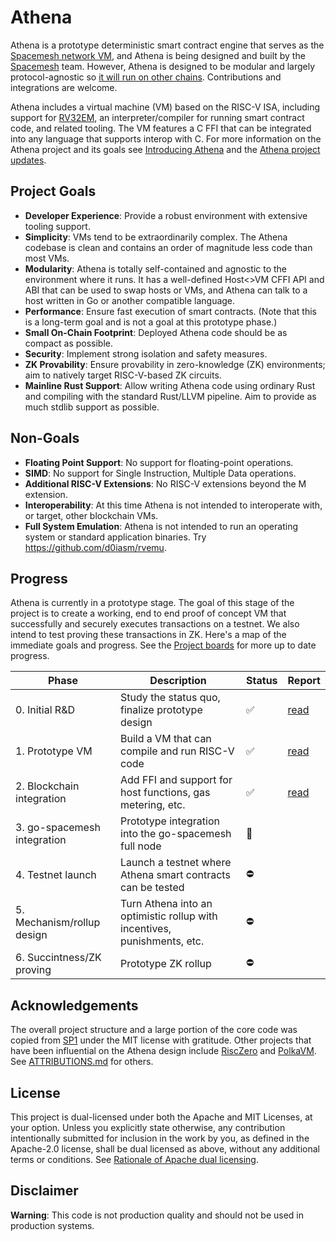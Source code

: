 # Athena

Athena is a prototype deterministic smart contract engine that serves as the [Spacemesh network VM][2], and Athena is being designed and built by the [Spacemesh][8] team. However, Athena is designed to be modular and largely protocol-agnostic so [it will run on other chains][9]. Contributions and integrations are welcome.

Athena includes a virtual machine (VM) based on the RISC-V ISA, including support for [RV32EM][1], an interpreter/compiler for running smart contract code, and related tooling. The VM features a C FFI that can be integrated into any language that supports interop with C. For more information on the Athena project and its goals see [Introducing Athena][2] and the [Athena project updates][3].

## Project Goals
- **Developer Experience**: Provide a robust environment with extensive tooling support.
- **Simplicity**: VMs tend to be extraordinarily complex. The Athena codebase is clean and contains an order of magnitude less code than most VMs.
- **Modularity**: Athena is totally self-contained and agnostic to the environment where it runs. It has a well-defined Host<>VM CFFI API and ABI that can be used to swap hosts or VMs, and Athena can talk to a host written in Go or another compatible language.
- **Performance**: Ensure fast execution of smart contracts. (Note that this is a long-term goal and is not a goal at this prototype phase.)
- **Small On-Chain Footprint**: Deployed Athena code should be as compact as possible.
- **Security**: Implement strong isolation and safety measures.
- **ZK Provability**: Ensure provability in zero-knowledge (ZK) environments; aim to natively target RISC-V-based ZK circuits.
- **Mainline Rust Support**: Allow writing Athena code using ordinary Rust and compiling with the standard Rust/LLVM pipeline. Aim to provide as much stdlib support as possible.

## Non-Goals
- **Floating Point Support**: No support for floating-point operations.
- **SIMD**: No support for Single Instruction, Multiple Data operations.
- **Additional RISC-V Extensions**: No RISC-V extensions beyond the M extension.
- **Interoperability**: At this time Athena is not intended to interoperate with, or target, other blockchain VMs.
- **Full System Emulation**: Athena is not intended to run an operating system or standard application binaries. Try https://github.com/d0iasm/rvemu.

## Progress

Athena is currently in a prototype stage. The goal of this stage of the project is to create a working, end to end proof of concept VM that successfully and securely executes transactions on a testnet. We also intend to test proving these transactions in ZK. Here's a map of the immediate goals and progress. See the [Project boards][12] for more up to date progress.

| Phase | Description | Status | Report |
| ----- | ----------- | ------ | ------ |
| 0. Initial R&D | Study the status quo, finalize prototype design | ✅ | [read][13] |
| 1. Prototype VM | Build a VM that can compile and run RISC-V code | ✅ | [read][14] |
| 2. Blockchain integration | Add FFI and support for host functions, gas metering, etc. | ✅ | [read][15] |
| 3. go-spacemesh integration | Prototype integration into the go-spacemesh full node | 🚧 | |
| 4. Testnet launch | Launch a testnet where Athena smart contracts can be tested | ⛔ | |
| 5. Mechanism/rollup design | Turn Athena into an optimistic rollup with incentives, punishments, etc. | ⛔ | |
| 6. Succintness/ZK proving | Prototype ZK rollup | ⛔ | |

## Acknowledgements
The overall project structure and a large portion of the core code was copied from [SP1][4] under the MIT license with gratitude. Other projects that have been influential on the Athena design include [RiscZero][5] and [PolkaVM][6]. See [ATTRIBUTIONS.md][11] for others.

## License
This project is dual-licensed under both the Apache and MIT Licenses, at your option. Unless you explicitly state otherwise, any contribution intentionally submitted for inclusion in the work by you, as defined in the Apache-2.0 license, shall be dual licensed as above, without any additional terms or conditions. See [Rationale of Apache dual licensing][7].

## Disclaimer
**Warning**: This code is not production quality and should not be used in production systems.

[1]: https://five-embeddev.com/riscv-user-isa-manual/Priv-v1.12/rv32e.html
[2]: https://spacemesh.io/blog/introducing-athena/
[3]: https://athenavm.github.io/
[4]: https://github.com/succinctlabs/sp1/
[5]: https://github.com/risc0/risc0/
[6]: https://github.com/koute/polkavm
[7]: https://internals.rust-lang.org/t/rationale-of-apache-dual-licensing/
[8]: https://spacemesh.io/
[9]: https://www.athenavm.org/athena/update/2024/06/14/june-project-update.html#ecosystem
[10]: https://five-embeddev.com/riscv-user-isa-manual/Priv-v1.12/rv32.html#rv32
[11]: ATTRIBUTIONS.md
[12]: https://github.com/athenavm/athena/projects?query=is%3Aopen
[13]: https://www.athenavm.org/athena/update/2024/05/09/project-update.html
[14]: https://www.athenavm.org/athena/update/2024/06/14/june-project-update.html
[15]: https://www.athenavm.org/athena/update/2024/07/20/july-project-update.html
